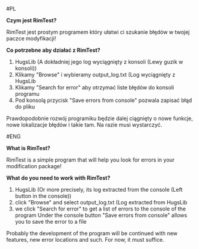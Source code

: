 #PL

**Czym jest RimTest?**

RimTest jest prostym programem który ułatwi ci szukanie błędów w twojej paczce modyfikacji!

**Co potrzebne aby działać z RimTest?**

1. HugsLib (A dokładniej jego log wyciągnięty z konsoli (Lewy guzik w konsoli))
2. Klikamy "Browse" i wybieramy output_log.txt (Log wyciągnięty z HugsLib
3. Klikamy "Search for error" aby otrzymać liste błędów do konsoli programu
4. Pod konsolą przycisk "Save errors from console" pozwala zapisać błąd do pliku


Prawdopodobnie rozwój programiku będzie dalej ciągnięty o nowe funkcje, nowe lokalizacje błędów i takie tam. Na razie musi wystarczyć.

#ENG

**What is RimTest?**

RimTest is a simple program that will help you look for errors in your modification package!

**What do you need to work with RimTest?**

1. HugsLib (Or more precisely, its log extracted from the console (Left button in the console))
2. click "Browse" and select output_log.txt (Log extracted from HugsLib
3. we click "Search for error" to get a list of errors to the console of the program
Under the console button "Save errors from console" allows you to save the error to a file


Probably the development of the program will be continued with new features, new error locations and such. For now, it must suffice.
